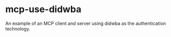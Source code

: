 # mcp-use-didwba
An example of an MCP client and server using didwba as the authentication technology.
